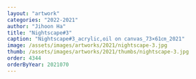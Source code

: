 ```yaml
---
layout: "artwork"
categories: "2022-2021"
author: "Jihoon Ha"
title: "Nightscape#3"
caption: "Nightscape#3_acrylic,oil on canvas_73×61㎝_2021"
image: /assets/images/artworks/2021/nightscape-3.jpg
thumb: /assets/images/artworks/2021/thumbs/nightscape-3.jpg
order: 4344
orderByYear: 2021070
---
```

